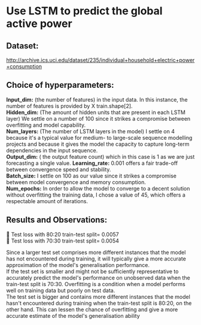 # Use LSTM to predict the global active power
## Dataset: 
http://archive.ics.uci.edu/dataset/235/individual+household+electric+power+consumption
## Choice of hyperparameters:
**Input_dim:** (the number of features) in the input data. In this instance, 
the number of features is provided by X train.shape[2]. <br>
**Hidden_dim:** (The amount of hidden units that are present in each 
LSTM layer) We settle on a number of 100 since it strikes a compromise 
between overfitting and model capability. <br>
**Num_layers:** (The number of LSTM layers in the model) I settle on 4 
because it's a typical value for medium- to large-scale sequence 
modelling projects and because it gives the model the capacity to 
capture long-term dependencies in the input sequence. <br>
**Output_dim:** ( the output feature count) which in this case is 1 as we 
are just forecasting a single value.
**Learning_rate:** 0.001 offers a fair trade-off between convergence speed 
and stability. <br>
**Batch_size:** I settle on 100 as our value since it strikes a compromise 
between model convergence and memory consumption. <br>
**Num_epochs:** In order to allow the model to converge to a decent 
solution without overfitting the training data, I chose a value of 45, 
which offers a respectable amount of iterations. <br>

## Results and Observations:
 Test loss with 80:20 train-test split= 0.0057 <br>
 Test loss with 70:30 train-test split= 0.0054 <br>

Since a larger test set comprises more different instances that the 
model has not encountered during training, it will typically give a more 
accurate approximation of the model's generalisation performance. <br>
If the test set is smaller and might not be sufficiently representative to 
accurately predict the model's performance on unobserved data when 
the train-test split is 70:30. Overfitting is a condition when a model 
performs well on training data but poorly on test data.<br>
The test set is bigger and contains more different instances that the 
model hasn't encountered during training when the train-test split is 
80:20, on the other hand. This can lessen the chance of overfitting and 
give a more accurate estimate of the model's generalisation ability
